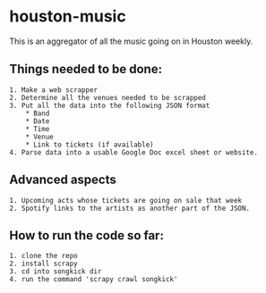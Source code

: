 # houston-music
This is an aggregator of all the music going on in Houston weekly.

## Things needed to be done:
	1. Make a web scrapper
	2. Determine all the venues needed to be scrapped
	3. Put all the data into the following JSON format
		* Band
		* Date
		* Time
		* Venue
		* Link to tickets (if available)
	4. Parse data into a usable Google Doc excel sheet or website.


## Advanced aspects
	1. Upcoming acts whose tickets are going on sale that week
	2. Spotify links to the artists as another part of the JSON.


## How to run the code so far:
	1. clone the repo
	2. install scrapy
	3. cd into songkick dir
	4. run the command 'scrapy crawl songkick'